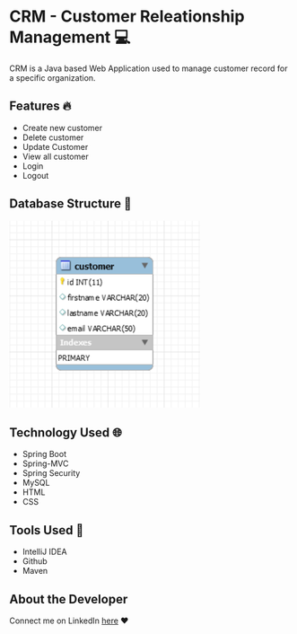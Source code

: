 # CRM - Customer Releationship Management :computer:
CRM is a Java based Web Application used to manage customer record for a specific organization.

## Features :fire:
* Create new customer
* Delete customer
* Update Customer
* View all customer
* Login
* Logout

## Database Structure :file_folder:

![database_screenshot](src/img/db.png)

## Technology Used :globe_with_meridians:
* Spring Boot
* Spring-MVC
* Spring Security
* MySQL
* HTML
* CSS

## Tools Used :wrench:
* IntelliJ IDEA
* Github
* Maven

## About the Developer
Connect me on LinkedIn [here](https://www.linkedin.com/mwlite/in/abhishek-vaish) :heart:
